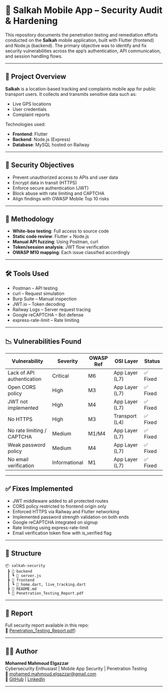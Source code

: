 # 🔐 Salkah Mobile App – Security Audit & Hardening

This repository documents the penetration testing and remediation efforts conducted on the **Salkah** mobile application, built with Flutter (frontend) and Node.js (backend). The primary objective was to identify and fix security vulnerabilities across the app’s authentication, API communication, and session handling flows.

---

## 📌 Project Overview

**Salkah** is a location-based tracking and complaints mobile app for public transport users. It collects and transmits sensitive data such as:

- Live GPS locations
- User credentials
- Complaint reports

Technologies used:
- **Frontend**: Flutter
- **Backend**: Node.js (Express)
- **Database**: MySQL hosted on Railway

---

## 🔐 Security Objectives

- Prevent unauthorized access to APIs and user data
- Encrypt data in transit (HTTPS)
- Enforce secure authentication (JWT)
- Block abuse with rate limiting and CAPTCHA
- Align findings with OWASP Mobile Top 10 risks

---

## 🧪 Methodology

- **White-box testing**: Full access to source code
- **Static code review**: Flutter + Node.js
- **Manual API fuzzing**: Using Postman, curl
- **Token/session analysis**: JWT flow verification
- **OWASP M10 mapping**: Each issue classified accordingly

---

## 🛠️ Tools Used

- Postman – API testing
- curl – Request simulation
- Burp Suite – Manual inspection
- JWT.io – Token decoding
- Railway Logs – Server request tracing
- Google reCAPTCHA – Bot defense
- express-rate-limit – Rate limiting

---

## 📉 Vulnerabilities Found

| Vulnerability                   | Severity  | OWASP Ref | OSI Layer      | Status |
|--------------------------------|-----------|-----------|----------------|--------|
| Lack of API authentication     | Critical  | M6        | App Layer (L7) | ✅ Fixed |
| Open CORS policy               | High      | M3        | App Layer (L7) | ✅ Fixed |
| JWT not implemented            | High      | M4        | App Layer (L7) | ✅ Fixed |
| No HTTPS                       | High      | M3        | Transport (L4) | ✅ Fixed |
| No rate limiting / CAPTCHA     | Medium    | M1/M4     | App Layer (L7) | ✅ Fixed |
| Weak password policy           | Medium    | M4        | App Layer (L7) | ✅ Fixed |
| No email verification          | Informational | M1     | App Layer (L7) | ✅ Fixed |

---

## ✅ Fixes Implemented

- JWT middleware added to all protected routes
- CORS policy restricted to frontend origin only
- Enforced HTTPS via Railway and Flutter networking
- Implemented password strength validation on both ends
- Google reCAPTCHA integrated on signup
- Rate limiting using express-rate-limit
- Email verification token flow with is_verified flag

---

## 📁 Structure

```
📦 salkah-security
 ┣ 📁 backend
 ┃ ┗ 📜 server.js
 ┣ 📁 frontend
 ┃ ┗ 📜 home.dart, live_tracking.dart
 ┣ 📄 README.md
 ┗ 📄 Penetration_Testing_Report.pdf
```

---

## 📄 Report

Full security report available in this repo:  
📎 [Penetration_Testing_Report.pdf]([blob/master/Penetration_Testing_Report__Mobile_App_(Flutter__Node.js).pdf))

---

## 🧑‍💻 Author

**Mohamed Mahmoud Elgazzar**  
Cybersecurity Enthusiast | Mobile App Security | Penetration Testing  
📧 mohamed.mahmoud.elgazzar@gmail.com  
🔗 [GitHub](https://github.com/MohamedMahmoudAliElgazzar) | [LinkedIn](https://linkedin.com/in/mohamed-mahmoud-680040235)

---
